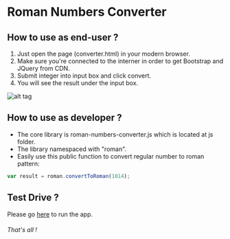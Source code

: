 # Roman Numbers Converter

## How to use as end-user ?

1. Just open the page (converter.html) in your modern browser. 
2. Make sure you're connected to the interner in order to get Bootstrap and JQuery from CDN.
3. Submit integer into input box and click convert.
4. You will see the result under the input box.

![alt tag](http://i.imgur.com/gnbsUJ3.png)

## How to use as developer ?
- The core library is roman-numbers-converter.js which is located at js folder.
- The library namespaced with "roman".
- Easily use this public function to convert regular number to roman pattern:
```javascript
var result = roman.convertToRoman(1014);
```

## Test Drive ?
Please go [here](http://htmlpreview.github.io/?https://github.com/hatemcode/roman-numbers-converter/master/converter.html) to run the app.
###### That's all !

